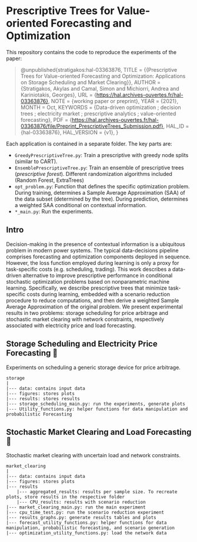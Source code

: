 # Prescriptive Trees for Value-oriented Forecasting and Optimization

This repository contains the code to reproduce the experiments of the paper:

> @unpublished{stratigakos:hal-03363876,
  TITLE = {{Prescriptive Trees for Value-oriented Forecasting and Optimization: Applications on Storage Scheduling and Market Clearing}},
  AUTHOR = {Stratigakos, Akylas and Camal, Simon and Michiorri, Andrea and Kariniotakis, Georges},
  URL = {https://hal.archives-ouvertes.fr/hal-03363876},
  NOTE = {working paper or preprint},
  YEAR = {2021},
  MONTH = Oct,
  KEYWORDS = {Data-driven optimization ; decision trees ; electricity market ; prescriptive analytics ; value-oriented forecasting},
  PDF = {https://hal.archives-ouvertes.fr/hal-03363876/file/Preprint_PrescriptiveTrees_Submission.pdf},
  HAL_ID = {hal-03363876},
  HAL_VERSION = {v1},
}

 Each application is contained in a separate folder. The key parts are:

 - `GreedyPrescriptiveTree.py`: Train a prescriptive with greedy node splits (similar to CART).
 - `EnsemblePrescriptiveTree.py`: Train an ensemble of prescriptive trees (*prescriptive forest*). Different randomization algorithms included (Random Forest, ExtraTrees)
- `opt_problem.py`: Function that defines the specific optimization problem. During training, determines a Sample Average Approximation (SAA) of the data subset (determined by the tree). During prediction, determines a weighted SAA conditional on contextual information.
- `*_main.py`: Run the experiments.

## Intro

Decision-making in the presence of contextual information is a ubiquitous problem in modern power systems. The typical data-decisions pipeline comprises forecasting and optimization components deployed in sequence. However, the loss function employed during learning is only a proxy for task-specific costs (e.g. scheduling, trading). This work describes a data-driven alternative to improve prescriptive performance in conditional stochastic optimization problems based on nonparametric machine learning. Specifically, we describe prescriptive trees that minimize task-specific costs during learning, embedded with a scenario reduction procedure to reduce computations, and then derive a weighted Sample Average Approximation of the original problem. We present experimental results in two problems: storage scheduling for price arbitrage and stochastic market clearing with network constraints, respectively associated with electricity price and load forecasting.

## Storage Scheduling and Electricity Price Forecasting :battery:

Experiments on scheduling a generic storage device for price arbitrage.

```
storage
|
|--- data: contains input data
|--- figures: stores plots
|--- results: stores results
|--- storage_scheduling_main.py: run the experiments, generate plots
|--- Utility_functions.py: helper functions for data manipulation and probabilistic Forecasting
  ```

## Stochastic Market Clearing and Load Forecasting :electric_plug:

Stochastic market clearing with uncertain load and network constraints.

```
market_clearing
|
|--- data: contains input data
|--- figures: stores plots
|--- results
    |--- aggregated_results: results per sample size. To recreate plots, store results in the respective folder
    |--- CPU_results: results with scenario reduction
|--- market_clearing_main.py: run the main experiment
|--- cpu_time_test.py: run the scenario reduction experiment
|--- results_graphs.py: generate results tables and plots
|--- forecast_utility_functions.py: helper functions for data manipulation, probabilistic forecasting, and scenario generation
|--- optimization_utility_functions.py: load the network data
  ```
